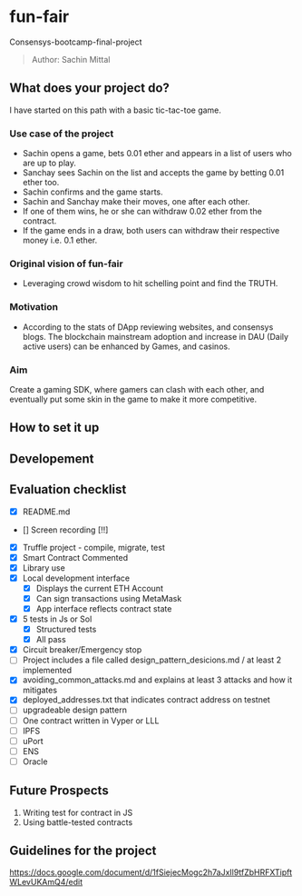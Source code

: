 # fun-fair
Consensys-bootcamp-final-project

>Author: Sachin Mittal

## What does your project do?
I have started on this path with a basic tic-tac-toe game.

### Use case of the project
- Sachin opens a game, bets 0.01 ether and appears in a list of users who are up to play. <br>
- Sanchay sees Sachin on the list and accepts the game by betting 0.01 ether too. <br>
- Sachin confirms and the game starts. <br>
- Sachin and Sanchay make their moves, one after each other. <br>
- If one of them wins, he or she can withdraw 0.02 ether from the contract. <br>
- If the game ends in a draw, both users can withdraw their respective money i.e. 0.1 ether. <br>

### Original vision of fun-fair

- Leveraging crowd wisdom to hit schelling point and find the TRUTH.

### Motivation

- According to the stats of DApp reviewing websites, and consensys blogs. The blockchain mainstream adoption and increase in  DAU (Daily active users) can be enhanced by Games, and casinos. 



### Aim

Create a gaming SDK, where gamers can clash with each other, and eventually put some skin in the game to make it more competitive.

## How to set it up

## Developement


## Evaluation checklist

- [x] README.md
- [] Screen recording [!!]
- [x] Truffle project - compile, migrate, test
- [x] Smart Contract Commented
- [x] Library use
- [x] Local development interface
    - [x] Displays the current ETH Account
    - [x] Can sign transactions using MetaMask
    - [x] App interface reflects contract state
- [x] 5 tests in Js or Sol
    - [x] Structured tests
    - [x] All pass
- [x] Circuit breaker/Emergency stop
- [ ] Project includes a file called design_pattern_desicions.md / at least 2 implemented
- [x] avoiding_common_attacks.md and explains at least 3 attacks and how it mitigates
- [x] deployed_addresses.txt that indicates contract address on testnet
- [ ] upgradeable design pattern
- [ ] One contract written in Vyper or LLL
- [ ] IPFS
- [ ] uPort
- [ ] ENS
- [ ] Oracle

## Future Prospects

1. Writing test for contract in JS
2. Using battle-tested contracts 


## Guidelines for the project

https://docs.google.com/document/d/1fSiejecMogc2h7aJxIl9tfZbHRFXTipftWLevUKAmQ4/edit

